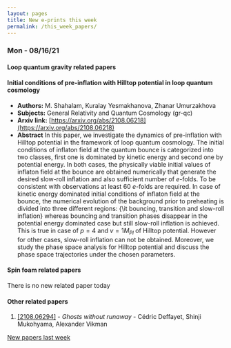 ```yaml
---
layout: pages
title: New e-prints this week
permalink: /this_week_papers/
---
```




### Mon - 08/16/21

#### Loop quantum gravity related papers

#### **Initial conditions of pre-inflation with Hilltop potential in loop  quantum cosmology**
 - **Authors:** M. Shahalam, Kuralay Yesmakhanova, Zhanar Umurzakhova
 - **Subjects:** General Relativity and Quantum Cosmology (gr-qc)
 - **Arxiv link:** [https://arxiv.org/abs/2108.06218](https://arxiv.org/abs/2108.06218)
 - **Abstract**
 In this paper, we investigate the dynamics of pre-inflation with Hilltop potential in the framework of loop quantum cosmology. The initial conditions of inflaton field at the quantum bounce is categorized into two classes, first one is dominated by kinetic energy and second one by potential energy. In both cases, the physically viable initial values of inflaton field at the bounce are obtained numerically that generate the desired slow-roll inflation and also sufficient number of $e$-folds. To be consistent with observations at least 60 $e$-folds are required. In case of kinetic energy dominated initial conditions of inflaton field at the bounce, the numerical evolution of the background prior to preheating is divided into three different regions: {\it bouncing, transition and slow-roll inflation} whereas bouncing and transition phases disappear in the potential energy dominated case but still slow-roll inflation is achieved. This is true in case of $p=4$ and $v=1 M_{Pl}$ of Hilltop potential. However for other cases, slow-roll inflation can not be obtained. Moreover, we study the phase space analysis for Hilltop potential and discuss the phase space trajectories under the chosen parameters. 

#### Spin foam related papers

There is no new related paper today 



#### Other related papers

1. [[2108.06294]](https://arxiv.org/abs/2108.06294) - *Ghosts without runaway* - Cédric Deffayet, Shinji Mukohyama, Alexander Vikman






[New papers last week]({{site.url}}/archived/weekly/pre-print/2021/08/16/archived_weekly_papers.html)